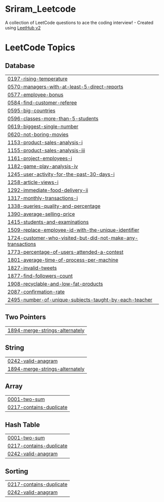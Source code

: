 # Sriram_Leetcode
A collection of LeetCode questions to ace the coding interview! - Created using [LeetHub v2](https://github.com/arunbhardwaj/LeetHub-2.0)

<!---LeetCode Topics Start-->
# LeetCode Topics
## Database
|  |
| ------- |
| [0197-rising-temperature](https://github.com/VenkyMan0810/Sriram_Leetcode/tree/master/0197-rising-temperature) |
| [0570-managers-with-at-least-5-direct-reports](https://github.com/VenkyMan0810/Sriram_Leetcode/tree/master/0570-managers-with-at-least-5-direct-reports) |
| [0577-employee-bonus](https://github.com/VenkyMan0810/Sriram_Leetcode/tree/master/0577-employee-bonus) |
| [0584-find-customer-referee](https://github.com/VenkyMan0810/Sriram_Leetcode/tree/master/0584-find-customer-referee) |
| [0595-big-countries](https://github.com/VenkyMan0810/Sriram_Leetcode/tree/master/0595-big-countries) |
| [0596-classes-more-than-5-students](https://github.com/VenkyMan0810/Sriram_Leetcode/tree/master/0596-classes-more-than-5-students) |
| [0619-biggest-single-number](https://github.com/VenkyMan0810/Sriram_Leetcode/tree/master/0619-biggest-single-number) |
| [0620-not-boring-movies](https://github.com/VenkyMan0810/Sriram_Leetcode/tree/master/0620-not-boring-movies) |
| [1153-product-sales-analysis-i](https://github.com/VenkyMan0810/Sriram_Leetcode/tree/master/1153-product-sales-analysis-i) |
| [1155-product-sales-analysis-iii](https://github.com/VenkyMan0810/Sriram_Leetcode/tree/master/1155-product-sales-analysis-iii) |
| [1161-project-employees-i](https://github.com/VenkyMan0810/Sriram_Leetcode/tree/master/1161-project-employees-i) |
| [1182-game-play-analysis-iv](https://github.com/VenkyMan0810/Sriram_Leetcode/tree/master/1182-game-play-analysis-iv) |
| [1245-user-activity-for-the-past-30-days-i](https://github.com/VenkyMan0810/Sriram_Leetcode/tree/master/1245-user-activity-for-the-past-30-days-i) |
| [1258-article-views-i](https://github.com/VenkyMan0810/Sriram_Leetcode/tree/master/1258-article-views-i) |
| [1292-immediate-food-delivery-ii](https://github.com/VenkyMan0810/Sriram_Leetcode/tree/master/1292-immediate-food-delivery-ii) |
| [1317-monthly-transactions-i](https://github.com/VenkyMan0810/Sriram_Leetcode/tree/master/1317-monthly-transactions-i) |
| [1338-queries-quality-and-percentage](https://github.com/VenkyMan0810/Sriram_Leetcode/tree/master/1338-queries-quality-and-percentage) |
| [1390-average-selling-price](https://github.com/VenkyMan0810/Sriram_Leetcode/tree/master/1390-average-selling-price) |
| [1415-students-and-examinations](https://github.com/VenkyMan0810/Sriram_Leetcode/tree/master/1415-students-and-examinations) |
| [1509-replace-employee-id-with-the-unique-identifier](https://github.com/VenkyMan0810/Sriram_Leetcode/tree/master/1509-replace-employee-id-with-the-unique-identifier) |
| [1724-customer-who-visited-but-did-not-make-any-transactions](https://github.com/VenkyMan0810/Sriram_Leetcode/tree/master/1724-customer-who-visited-but-did-not-make-any-transactions) |
| [1773-percentage-of-users-attended-a-contest](https://github.com/VenkyMan0810/Sriram_Leetcode/tree/master/1773-percentage-of-users-attended-a-contest) |
| [1801-average-time-of-process-per-machine](https://github.com/VenkyMan0810/Sriram_Leetcode/tree/master/1801-average-time-of-process-per-machine) |
| [1827-invalid-tweets](https://github.com/VenkyMan0810/Sriram_Leetcode/tree/master/1827-invalid-tweets) |
| [1877-find-followers-count](https://github.com/VenkyMan0810/Sriram_Leetcode/tree/master/1877-find-followers-count) |
| [1908-recyclable-and-low-fat-products](https://github.com/VenkyMan0810/Sriram_Leetcode/tree/master/1908-recyclable-and-low-fat-products) |
| [2087-confirmation-rate](https://github.com/VenkyMan0810/Sriram_Leetcode/tree/master/2087-confirmation-rate) |
| [2495-number-of-unique-subjects-taught-by-each-teacher](https://github.com/VenkyMan0810/Sriram_Leetcode/tree/master/2495-number-of-unique-subjects-taught-by-each-teacher) |
## Two Pointers
|  |
| ------- |
| [1894-merge-strings-alternately](https://github.com/VenkyMan0810/Sriram_Leetcode/tree/master/1894-merge-strings-alternately) |
## String
|  |
| ------- |
| [0242-valid-anagram](https://github.com/VenkyMan0810/Sriram_Leetcode/tree/master/0242-valid-anagram) |
| [1894-merge-strings-alternately](https://github.com/VenkyMan0810/Sriram_Leetcode/tree/master/1894-merge-strings-alternately) |
## Array
|  |
| ------- |
| [0001-two-sum](https://github.com/VenkyMan0810/Sriram_Leetcode/tree/master/0001-two-sum) |
| [0217-contains-duplicate](https://github.com/VenkyMan0810/Sriram_Leetcode/tree/master/0217-contains-duplicate) |
## Hash Table
|  |
| ------- |
| [0001-two-sum](https://github.com/VenkyMan0810/Sriram_Leetcode/tree/master/0001-two-sum) |
| [0217-contains-duplicate](https://github.com/VenkyMan0810/Sriram_Leetcode/tree/master/0217-contains-duplicate) |
| [0242-valid-anagram](https://github.com/VenkyMan0810/Sriram_Leetcode/tree/master/0242-valid-anagram) |
## Sorting
|  |
| ------- |
| [0217-contains-duplicate](https://github.com/VenkyMan0810/Sriram_Leetcode/tree/master/0217-contains-duplicate) |
| [0242-valid-anagram](https://github.com/VenkyMan0810/Sriram_Leetcode/tree/master/0242-valid-anagram) |
<!---LeetCode Topics End-->